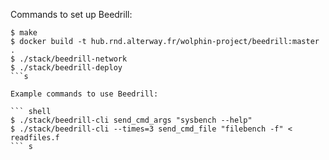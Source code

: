 Commands to set up Beedrill:

``` shell
$ make
$ docker build -t hub.rnd.alterway.fr/wolphin-project/beedrill:master .
$ ./stack/beedrill-network
$ ./stack/beedrill-deploy
```s

Example commands to use Beedrill:

``` shell
$ ./stack/beedrill-cli send_cmd_args "sysbench --help"
$ ./stack/beedrill-cli --times=3 send_cmd_file "filebench -f" < readfiles.f
``` s
